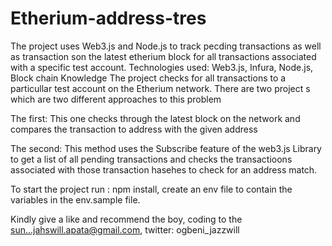 # Etherium-address-tres
The project uses Web3.js and Node.js to track pecding transactions as well as transaction son the latest etherium block for all transactions associated with a specific test account.
Technologies used: Web3.js, Infura, Node.js, Block chain Knowledge
The project checks for all transactions to a particullar test account on the Etherium network.
There are two project s which are two different approaches to this problem

The first: This one checks through the latest block on the network and compares the transaction to address with the given address

The second: This method uses the Subscribe feature of the web3.js Library to get a list of all pending transactions and checks the transactioons associated with those transaction hasehes to check for an address match.

To start the project run :
npm install, 
create an env file to contain the variables in the env.sample file.

Kindly give a like and recommend the boy, coding to the sun...jahswill.apata@gmail.com, twitter: ogbeni_jazzwill
